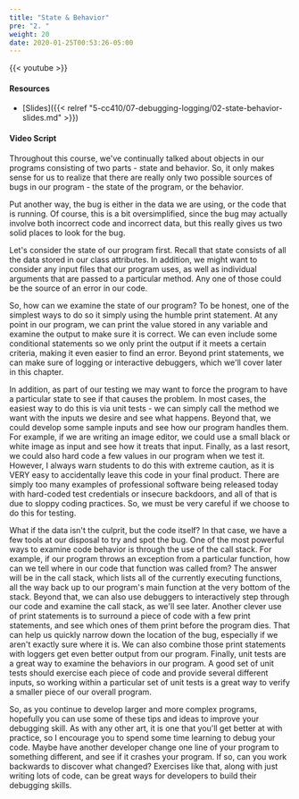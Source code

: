 ```yaml
---
title: "State & Behavior"
pre: "2. "
weight: 20
date: 2020-01-25T00:53:26-05:00
---
```


{{< youtube >}}

<!-- TODO FIXME -->

#### Resources

* [Slides]({{< relref "5-cc410/07-debugging-logging/02-state-behavior-slides.md" >}})

#### Video Script

Throughout this course, we've continually talked about objects in our programs consisting of two parts - state and behavior. So, it only makes sense for us to realize that there are really only two possible sources of bugs in our program - the state of the program, or the behavior.

Put another way, the bug is either in the data we are using, or the code that is running. Of course, this is a bit oversimplified, since the bug may actually involve both incorrect code and incorrect data, but this really gives us two solid places to look for the bug. 

Let's consider the state of our program first. Recall that state consists of all the data stored in our class attributes. In addition, we might want to consider any input files that our program uses, as well as individual arguments that are passed to a particular method. Any one of those could be the source of an error in our code. 

So, how can we examine the state of our program? To be honest, one of the simplest ways to do so it simply using the humble print statement. At any point in our program, we can print the value stored in any variable and examine the output to make sure it is correct. We can even include some conditional statements so we only print the output if it meets a certain criteria, making it even easier to find an error. Beyond print statements, we can make sure of logging or interactive debuggers, which we'll cover later in this chapter. 

In addition, as part of our testing we may want to force the program to have a particular state to see if that causes the problem. In most cases, the easiest way to do this is via unit tests - we can simply call the method we want with the inputs we desire and see what happens. Beyond that, we could develop some sample inputs and see how our program handles them. For example, if we are writing an image editor, we could use a small black or white image as input and see how it treats that input. Finally, as a last resort, we could also hard code a few values in our program when we test it. However, I always warn students to do this with extreme caution, as it is VERY easy to accidentally leave this code in your final product. There are simply too many examples of professional software being released today with hard-coded test credentials or insecure backdoors, and all of that is due to sloppy coding practices. So, we must be very careful if we choose to do this for testing. 

What if the data isn't the culprit, but the code itself? In that case, we have a few tools at our disposal to try and spot the bug. One of the most powerful ways to examine code behavior is through the use of the call stack. For example, if our program throws an exception from a particular function, how can we tell where in our code that function was called from? The answer will be in the call stack, which lists all of the currently executing functions, all the way back up to our program's main function at the very bottom of the stack. Beyond that, we can also use debuggers to interactively step through our code and examine the call stack, as we'll see later. Another clever use of print statements is to surround a piece of code with a few print statements, and see which ones of them print before the program dies. That can help us quickly narrow down the location of the bug, especially if we aren't exactly sure where it is. We can also combine those print statements with loggers get even better output from our program. Finally, unit tests are a great way to examine the behaviors in our program. A good set of unit tests should exercise each piece of code and provide several different inputs, so working within a particular set of unit tests is a great way to verify a smaller piece of our overall program.

So, as you continue to develop larger and more complex programs, hopefully you can use some of these tips and ideas to improve your debugging skill. As with any other art, it is one that you'll get better at with practice, so I encourage you to spend some time learning to debug your code. Maybe have another developer change one line of your program to something different, and see if it crashes your program. If so, can you work backwards to discover what changed? Exercises like that, along with just writing lots of code, can be great ways for developers to build their debugging skills. 